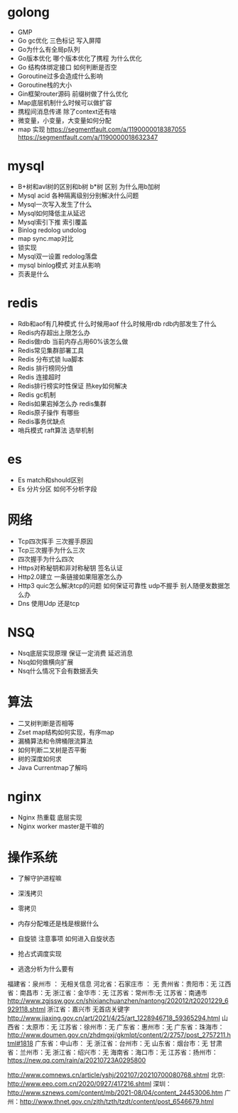 


# golong
* GMP 
* Go gc优化 三色标记 写入屏障
* Go为什么有全局p队列
* Go版本优化 哪个版本优化了携程 为什么优化
* Go 结构体绑定接口 如何判断是否空
* Goroutine过多会造成什么影响
* Goroutine栈的大小
* Gin框架router源码 前缀树做了什么优化
* Map底层机制什么时候可以做扩容
* 携程间消息传递 除了context还有啥
* 微变量，小变量，大变量如何分配
* map 实现
https://segmentfault.com/a/1190000018387055
  https://segmentfault.com/a/1190000018632347
# mysql 
* B+树和avl树的区别和b树 b*树 区别 为什么用b加树
* Mysql acid 各种隔离级别分别解决什么问题
* Mysql一次写入发生了什么
* Mysql如何降低主从延迟
* Mysql索引下推 索引覆盖
* Binlog redolog undolog
* map sync.map对比
* 锁实现
* Mysql双一设置 redolog落盘
* mysql binlog模式 对主从影响
* 页表是什么

# redis 
* Rdb和aof有几种模式 什么时候用aof 什么时候用rdb rdb内部发生了什么
* Redis内存超出上限怎么办
* Redis做rdb 当前内存占用60%该怎么做
* Redis常见集群部署工具
* Redis 分布式锁 lua脚本
* Redis 排行榜同分值
* Redis 连接超时
* Redis排行榜实时性保证 热key如何解决
* Redis gc机制 
* Redis如果宕掉怎么办 redis集群
* Redis原子操作 有哪些
* Redis事务优缺点
* 哨兵模式 raft算法 选举机制

# es 
* Es match和should区别
* Es 分片分区 如何不分析字段


# 网络
* Tcp四次挥手 三次握手原因
* Tcp三次握手为什么三次
* 四次握手为什么四次
* Https对称秘钥和非对称秘钥 签名认证
* Http2.0建立 一条链接如果阻塞怎么办
* Http3 quic怎么解决tcp的问题 如何保证可靠性 udp不握手 别人随便发数据怎么办
* Dns 使用Udp 还是tcp

# NSQ
* Nsq底层实现原理 保证一定消费 延迟消息
* Nsq如何做横向扩展
* Nsq什么情况下会有数据丢失
  

# 算法
* 二叉树判断是否相等
* Zset map结构如何实现，有序map
* 漏桶算法和令牌桶限流算法
* 如何判断二叉树是否平衡
* 树的深度如何求
* Java Currentmap了解吗


# nginx 
* Nginx 热重载 底层实现
* Nginx worker master是干嘛的


# 操作系统
* 了解守护进程嘛
* 深浅拷贝
* 零拷贝
* 内存分配堆还是栈是根据什么

* 自旋锁 注意事项 如何进入自旋状态
* 抢占式调度实现
* 逃逸分析为什么要有



福建省：泉州市 ： 无相关信息
河北省：石家庄市 ： 无
贵州省：贵阳市：无
江西省：南昌市：无
浙江省：金华市：无
江苏省：常州市:无
江苏省：南通市 http://www.zgjssw.gov.cn/shixianchuanzhen/nantong/202012/t20201229_6929118.shtml
浙江省：嘉兴市  无首店关键字 http://www.jiaxing.gov.cn/art/2021/4/25/art_1228946718_59365294.html
山西省：太原市：无
江苏省：徐州市：无
广东省：惠州市：无
广东省：珠海市： http://www.doumen.gov.cn/zhdmgxj/gkmlpt/content/2/2757/post_2757211.html#1818
广东省：中山市： 无
浙江省：台州市：无
山东省：烟台市：无
甘肃省：兰州市：无
浙江省：绍兴市：无
海南省：海口市：无
江苏省：扬州市：https://new.qq.com/rain/a/20210723A0295800

http://www.comnews.cn/article/yshj/202107/20210700080768.shtml
北京: http://www.eeo.com.cn/2020/0927/417216.shtml
深圳：http://www.sznews.com/content/mb/2021-08/04/content_24453006.htm
广州：http://www.thnet.gov.cn/zjth/tzth/tzdt/content/post_6546679.html
